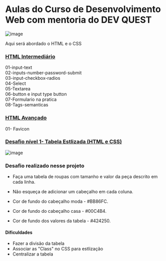 # Aulas do Curso de Desenvolvimento Web com mentoria do DEV QUEST 


![image](https://user-images.githubusercontent.com/105385268/183742811-aff87e37-52c9-4611-b249-f384447e6849.png)

Aqui será abordado o HTML e o CSS 

### [HTML Intermediário](https://github.com/camilamaraschin/dev-quest-aulas/tree/main/html%20intermediario)

01-input-text <br>
02-inputs-number-password-submit <br>
03-input-checkbox-radios <br>
04-Select <br>
05-Textarea <br>
06-button e input type button <br>
07-Formulario na pratica <br>
08-Tags-semanticas <br>

### [HTML Avançado ](https://github.com/camilamaraschin/dev-quest-aulas/tree/main/html%20intermediario)
01- Favicon 

###  [Desafio nível 1- Tabela Estlizada (HTML e CSS)](https://github.com/camilamaraschin/dev-quest-aulas/tree/main/Desafio-HTML-CSS)
![image](https://user-images.githubusercontent.com/105385268/172622279-2f0a36b0-7cfe-4d0b-be4b-61506fde31f1.png)

### Desafio realizado nesse projeto
- Faça uma tabela de roupas com tamanho e valor da peça descrito em cada linha.

- Não esqueça de adicionar um cabeçalho em cada coluna.

- Cor de fundo do cabeçalho moda - #BB86FC.

- Cor de fundo do cabeçalho casa - #00C4B4.

- Cor de fundo dos valores da tabela - #424250.

#### Dificuldades
- Fazer a divisão da tabela
- Associar as "Class" no CSS para estlização
- Centralizar a tabela
